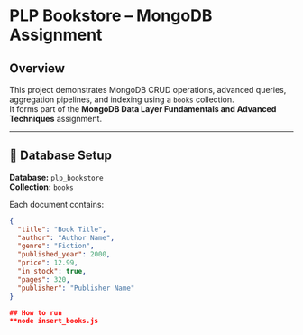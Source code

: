 # PLP Bookstore – MongoDB Assignment

##  Overview
This project demonstrates MongoDB CRUD operations, advanced queries, aggregation pipelines, and indexing using a `books` collection.  
It forms part of the **MongoDB Data Layer Fundamentals and Advanced Techniques** assignment.

---

## 🧱 Database Setup
**Database:** `plp_bookstore`  
**Collection:** `books`

Each document contains:
```json
{
  "title": "Book Title",
  "author": "Author Name",
  "genre": "Fiction",
  "published_year": 2000,
  "price": 12.99,
  "in_stock": true,
  "pages": 320,
  "publisher": "Publisher Name"
}

## How to run
**node insert_books.js